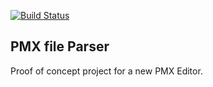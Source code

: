 [![Build Status](https://travis-ci.org/AlparSzabados/PMX-Parser.svg?branch=master)](https://travis-ci.org/AlparSzabados/PMX-Parser)

PMX file Parser
---

Proof of concept  project for a new PMX Editor.
